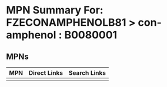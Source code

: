 



# MPN Summary For: FZECONAMPHENOLB81 > con-amphenol : B0080001

## MPNs
  

|MPN|Direct Links|Search Links|
| :--- | :--- | :--- |
||||
